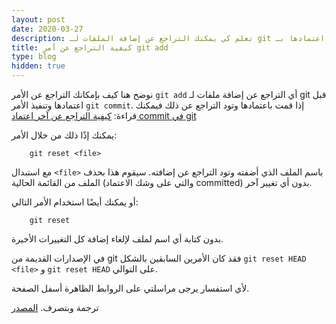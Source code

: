 ```yaml
---
layout: post
date: 2020-03-27
description: تعلم كي يمكنك التراجع عن إضافة الملفات لـ git قبل اعتمادها بـ commit
title: كيفية التراجع عن أمر git add
type: blog
hidden: true
---
```


نوضح هنا كيف بإمكانك التراجع عن الأمر `git add` أي التراجع عن إضافة ملفات لـ git قبل اعتمادها وتنفيذ الأمر `git commit`. إذا قمت باعتمادها وتود التراجع عن ذلك فيمكنك قراءة: [كيفية التراجع عن آخر اعتماد commit في git](undo-git-commit) 

يمكنك إذًا ذلك من خلال الأمر:

        git reset <file>

مع استبدال `<file>` باسم الملف الذي أضفته وتود التراجع عن إضافته. سيقوم هذا بحذف الملف من القائمة الحالية (والتي على وشك الاعتماد committed) بدون أي تغيير آخر.

أو يمكنك أيضًا استخدام الأمر التالي:

        git reset

بدون كتابة أي اسم لملف لإلغاء إضافة كل التغييرات الأخيرة.

في الإصدارات القديمة من git فقد كان الأمرين السابقين بالشكل `git reset HEAD <file>` و `git reset HEAD` على التوالي. 


ﻷي استفسار يرجى مراسلتي على الروابط الظاهرة أسفل الصفحة.

ترجمة وبتصرف. [المصدر](https://stackoverflow.com/questions/348170/how-do-i-undo-git-add-before-commit)

